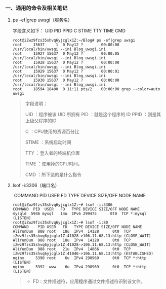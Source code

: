 ### 一、通用的命令及相关笔记

1. ps -ef|grep uwsgi（服务名）

   字段含义如下：
   	UID       PID       PPID      C     STIME    TTY       TIME         CMD

   ```
   root@iZwz9fzs35shvq6yjcglx1Z:~/Blog# ps -ef|grep uwsgi
   root     15637     1  0 May12 ?        00:00:08 /usr/local/bin/uwsgi --ini Blog_uwsgi.ini
   root     15927 15637  0 May12 ?        00:00:05 /usr/local/bin/uwsgi --ini Blog_uwsgi.ini
   root     15928 15637  0 May12 ?        00:00:00 /usr/local/bin/uwsgi --ini Blog_uwsgi.ini
   root     15929 15637  0 May12 ?        00:00:01 /usr/local/bin/uwsgi --ini Blog_uwsgi.ini
   root     15930 15637  0 May12 ?        00:00:00 /usr/local/bin/uwsgi --ini Blog_uwsgi.ini
   root     18594 18400  0 11:11 pts/2    00:00:00 grep --color=auto uwsgi
   ```

   > 字段说明：
   >
   > UID      ：程序被该 UID 所拥有	PID      ：就是这个程序的 ID 	PPID    ：则是其上级父程序的ID
   >
   > C          ：CPU使用的资源百分比	
   >
   > STIME ：系统启动时间	
   >
   > TTY     ：登入者的终端机位置
   >
   > TIME   ：使用掉的CPU时间。
   >
   > CMD   ：所下达的是什么指令

2. lsof -i:3306（端口名）

   ​	COMMAND    PID USER   FD   TYPE DEVICE SIZE/OFF NODE NAME

   ```
   root@iZwz9fzs35shvq6yjcglx1Z:~# lsof -i:3306
   COMMAND  PID  USER   FD   TYPE DEVICE SIZE/OFF NODE NAME
   mysqld  5946 mysql   14u  IPv6 299475      0t0  TCP *:mysql (LISTEN)
   root@iZwz9fzs35shvq6yjcglx1Z:~# lsof -i:80
   COMMAND    PID USER   FD   TYPE DEVICE SIZE/OFF NODE NAME
   AliYunDun  888 root   18u  IPv4  14128      0t0  TCP iZwz9fzs35shvq6yjcglx1Z:41028->106.11.68.13:http (CLOSE_WAIT)
   AliYunDun  988 root   18u  IPv4  14128      0t0  TCP iZwz9fzs35shvq6yjcglx1Z:41028->106.11.68.13:http (CLOSE_WAIT)
   AliYunDun  988 root   21u  IPv4  14866      0t0  TCP iZwz9fzs35shvq6yjcglx1Z:41046->106.11.68.13:http (ESTABLISHED)
   nginx     5390 root    6u  IPv4 298969      0t0  TCP *:http (LISTEN)
   nginx     5392  www    6u  IPv4 298969      0t0  TCP *:http (LISTEN)
   
   ```

   > - FD：文件描述符，应用程序通过文件描述符识别该文件。
